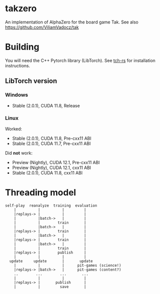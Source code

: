 # takzero

An implementation of AlphaZero for the board game Tak. See also https://github.com/ViliamVadocz/tak

# Building

You will need the C++ Pytorch library (LibTorch).
See [tch-rs](https://github.com/LaurentMazare/tch-rs#getting-started) for installation instructions.

## LibTorch version

### Windows

- Stable (2.0.1), CUDA 11.8, Release

### Linux

Worked:
- Stable (2.0.1), CUDA 11.8, Pre-cxx11 ABI
- Stable (2.0.1), CUDA 11.7, Pre-cxx11 ABI

Did **not** work:
- Preview (Nightly), CUDA 12.1, Pre-cxx11 ABI
- Preview (Nightly), CUDA 12.1, cxx11 ABI
- Stable (2.0.1), CUDA 11.8, cxx11 ABI

# Threading model
```
self-play  reanalyze  training  evaluation
    |          |          |         |
    |replays-> |          |         |
    |          |batch->   |         |
    |          |        train       |
    |          |batch->   |         |
    |replays-> |        train       |
    |          |batch->   |         |
    |replays-> |        train       |
    |          |batch->   |         |
    |          |        train       |
    |replays-> |        publish     |
    |          |          |         |
  update     update       |       update
    |          |          |      pit-games (science!)
    |replays-> |batch->   |      pit-games (content?)
    ..        ...        ...       ...
    |          |          |         |
    |replays-> |       publish      |
    |          |         save       |
```
